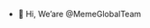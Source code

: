 - 👋 Hi, We’are @MemeGlobalTeam


<!---
From Eastern Heritage to Western Modern society, from southern Andes cultural region to African originality, MeMe Global connects and grows partnership with individual,
community and entrepreneurs, to find out the good engagement between the Globalization with local industry and job flourishment. MeMe Group provides the platform to bring 
the native organic products, the craftsman and home-made products to Global stage. With MeMe Global brand and eCommerce platform, flourishing the heritage craft skill is 
the key driver, to promote the locally strong industry with Global markets. MeMe Group keeps tracking the new and emerging technology, develops the next generation of the 
technology products and provides the necessary crossover platform for the industry purpose to generate new products and services. MeMe Group helps contribute the change for 
more sustainable and healthy living on earth. One solution platform for the industry combined with all the updated technologies to bring the new efficiency for the whole 
industry with one click way. This allows to let all consumer thoughts and ideas to the enable next industry innovation flowing directly into the factories. MeMe Group is 
listening to any individual, industry veteran, for their new thoughts, new hope, to find out the next feasible entrepreneur way of innovation idea. Then hatch to become a 
reality venture with MeMe Global connection and professional management. We invite everyone to live life in whole and become a part of one planet!
--->

